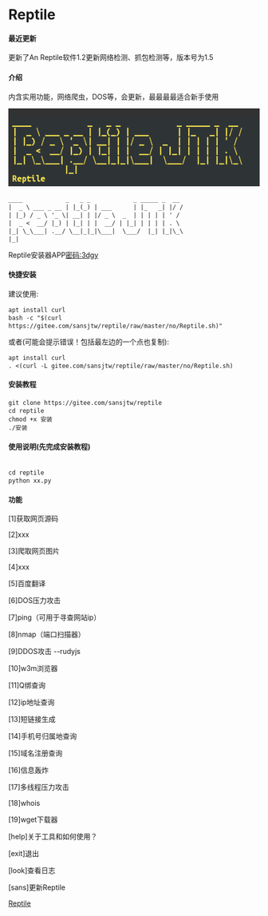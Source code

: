 # Reptile

#### 最近更新
更新了An Reptile软件1.2更新网络检测、抓包检测等，版本号为1.5


#### 介绍
内含实用功能，网络爬虫，DOS等，会更新，最最最最适合新手使用

![Reptile](%E8%B6%85%E7%BA%A7%E6%88%AA%E5%B1%8F_20220920_185605.png)

```
____            _   _ _            _ _____ _  __                                                
|  _ \ ___ _ __ | |_(_) | ___      | |_   _| |/ /                                               
| |_) / _ \ '_ \| __| | |/ _ \  _  | | | | | ' /                                                
|  _ <  __/ |_) | |_| | |  __/ | |_| | | | | . \                                                
|_| \_\___| .__/ \__|_|_|\___|  \___/  |_| |_|\_\                                                          
|_|
```
Reptile安装器APP[密码:3dgy](https://wwz.lanzoum.com/iK2Cb0d95t7e)
#### 快捷安装
建议使用:

```
apt install curl
bash -c "$(curl https://gitee.com/sansjtw/reptile/raw/master/no/Reptile.sh)"
```
或者(可能会提示错误！包括最左边的一个点也复制):
```
apt install curl
. <(curl -L gitee.com/sansjtw/reptile/raw/master/no/Reptile.sh)
```

#### 安装教程


```
git clone https://gitee.com/sansjtw/reptile
cd reptile
chmod +x 安装
./安装

```


#### 使用说明(先完成安装教程)


```

cd reptile
python xx.py

```



#### 功能

[1]获取网页源码

[2]xxx

[3]爬取网页图片

[4]xxx

[5]百度翻译

[6]DOS压力攻击

[7]ping（可用于寻查网站ip）

[8]nmap（端口扫描器）

[9]DDOS攻击 --rudyjs

[10]w3m浏览器

[11]Q绑查询

[12]ip地址查询

[13]短链接生成

[14]手机号归属地查询

[15]域名注册查询

[16]信息轰炸

[17]多线程压力攻击

[18]whois

[19]wget下载器

[help]关于工具和如何使用？

[exit]退出

[look]查看日志

[sans]更新Reptile

[Reptile](https://aad.tw/q7ad)

